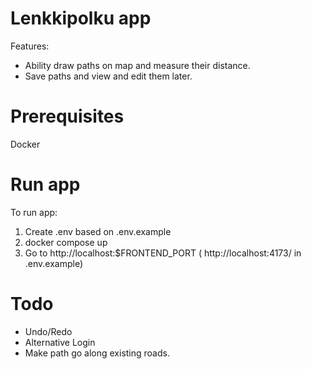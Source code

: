 # Lenkkipolku app

Features:
- Ability draw paths on map and measure their distance.
- Save paths and view and edit them later.

# Prerequisites
Docker

# Run app
To run app:
1. Create .env based on .env.example
2. docker compose up
3. Go to http://localhost:$FRONTEND_PORT ( http://localhost:4173/ in .env.example)

# Todo

- Undo/Redo
- Alternative Login
- Make path go along existing roads.
